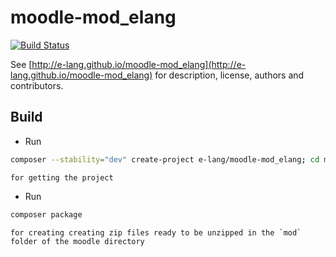 moodle-mod_elang
================

[![Build Status](https://travis-ci.org/e-lang/moodle-mod_elang.png?branch=master)](https://travis-ci.org/e-lang/moodle-mod_elang)

See [http://e-lang.github.io/moodle-mod_elang](http://e-lang.github.io/moodle-mod_elang) for description, license, authors and contributors.

Build
-----

* Run
~~~sh
composer --stability="dev" create-project e-lang/moodle-mod_elang; cd moodle-mod_elang
~~~
    for getting the project
* Run
~~~sh
composer package
~~~
    for creating creating zip files ready to be unzipped in the `mod` folder of the moodle directory

